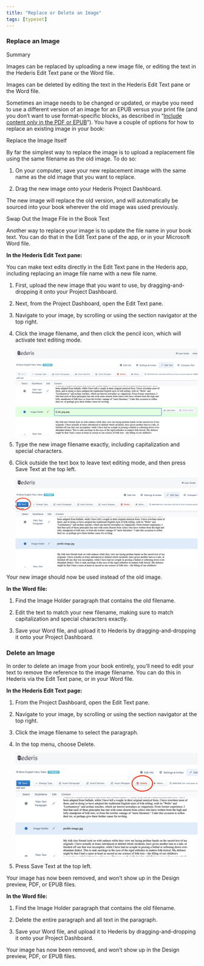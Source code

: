```yaml
---
title: "Replace or Delete an Image"
tags: [typeset]
---
```

 
<html><body><section data-type="chapter" class="hsecchapter" data-hederis-type="hsecchapter" id="replace-an-image" data-pi-attrs="id: replace-an-image; data-tags: typeset;" role="doc-chapter" data-tags="typeset" data-author-name=" " data-book-title=" " title="Replace or Delete an Image"><section class="hwprsubsection" data-hederis-type="hwprsubsection" id="prq6plFod" data-type="subsection" title="Replace an Image"><h1 data-hederis-type="hblktitle" class="hblktitle" id="puKoOr1qr">Replace an Image</h1><aside class="hwprbox box" data-hederis-type="hwprbox" id="p9FBz2abR" data-type="sidebar"><p class="hblktype" data-hederis-type="hblktype" id="pH7BkqmZ8">Summary</p><p class="hblkp" data-hederis-type="hblkp" id="pDMYX2aHq">Images can be replaced by uploading a new image file, or editing the text in the Hederis Edit Text pane or the Word file.</p><p class="hblkp" data-hederis-type="hblkp" id="pLGDAXQgd">Images can be deleted by editing the text in the Hederis Edit Text pane or the Word file.</p></aside><p class="hblkp" data-hederis-type="hblkp" id="pvjf3wD9x">Sometimes an image needs to be changed or updated, or maybe you need to use a different version of an image for an EPUB versus your print file (and you don&#8217;t want to use format-specific blocks, as described in &#8220;<a href="{% link _docs/include-custom-content.md %}" data-hederis-type="hspana" id="p1JYqdXmR"><span class="Hyperlink" data-hederis-type="hspnspan" id="pbYjg8qJ4">Include content only in the PDF or EPUB</span></a>&#8221;). You have a couple of options for how to replace an existing image in your book:</p><p class="hblkh1" data-hederis-type="hblkh1" id="pOtt7khV5">Replace the Image Itself</p><p class="hblkp" data-hederis-type="hblkp" id="pmFUp8R7P">By far the simplest way to replace the image is to upload a replacement file using the same filename as the old image. To do so:</p><ol class="hwprnumlist" data-hederis-type="hwprnumlist" id="pzzsFiDsM"><li class="hblkoli" data-hederis-type="hblkoli" id="libNUOXYhg"><p class="hblkoli" data-hederis-type="hblklip" id="pf31lR97J">On your computer, save your new replacement image with the same name as the old image that you want to replace.</p></li><li class="hblkoli" data-hederis-type="hblkoli" id="lii7CcAr0I"><p class="hblkoli" data-hederis-type="hblklip" id="poSlAJmpv">Drag the new image onto your Hederis Project Dashboard. </p></li></ol><p class="hblkp" data-hederis-type="hblkp" id="pf1x8fgjZ">The new image will replace the old version, and will automatically be sourced into your book wherever the old image was used previously.</p><p class="hblkh1" data-hederis-type="hblkh1" id="plljrhYCf">Swap Out the Image File in the Book Text</p><p class="hblkp" data-hederis-type="hblkp" id="pIhlAD17i">Another way to replace your image is to update the file name in your book text. You can do that in the Edit Text pane of the app, or in your Microsoft Word file.</p><p class="hblkp" data-hederis-type="hblkp" id="p554U4egA"><strong data-hederis-type="hspanstrong" id="paMqOnmyV">In the <strong class="hspanstrong" data-hederis-type="hspanstrong" id="puPA4Jwwj">Hederis Edit Text pane:</strong></strong></p><p class="hblkp" data-hederis-type="hblkp" id="p1VpO10i2">You can make text edits directly in the Edit Text pane in the Hederis app, including replacing an image file name with a new file name.</p><ol class="hwprnumlist" data-hederis-type="hwprnumlist" id="p7mrCf3O6"><li class="hblkoli" data-hederis-type="hblkoli" id="liHM0xQ8KZ"><p class="hblkoli" data-hederis-type="hblklip" id="pABSGhwnY">First, upload the new image that you want to use, by dragging-and-dropping it onto your Project Dashboard.</p></li><li class="hblkoli" data-hederis-type="hblkoli" id="liWNi2abx6"><p class="hblkoli" data-hederis-type="hblklip" id="pnShGNDIo">Next, from the Project Dashboard, open the Edit Text pane.</p></li><li class="hblkoli" data-hederis-type="hblkoli" id="liYyqgBwpo"><p class="hblkoli" data-hederis-type="hblklip" id="pShE9LXbJ">Navigate to your image, by scrolling or using the section navigator at the top right.</p></li><li class="hblkoli" data-hederis-type="hblkoli" id="li7rNv7iib"><p class="hblkoli" data-hederis-type="hblklip" id="pMzqSHS7u">Click the image filename, and then click the pencil icon, which will activate text editing mode.</p><img data-hederis-type="hblkimg" class="hblkimg" id="pxGHfKlje" src="/images/replaceimage1.png" data-img-src="/images/replaceimage1.png"/></li><li class="hblkoli" data-hederis-type="hblkoli" id="liePGryZnJ"><p class="hblkoli" data-hederis-type="hblklip" id="pGekum3s5">Type the new image filename exactly, including capitalization and special characters.</p></li><li class="hblkoli" data-hederis-type="hblkoli" id="liVhzGxPnq"><p class="hblkoli" data-hederis-type="hblklip" id="pPMsrVcTu">Click outside the text box to leave text editing mode, and then press Save Text at the top left.</p><img data-hederis-type="hblkimg" class="hblkimg" id="p8cKeHbLu" src="/images/replaceimage2.png" data-img-src="/images/replaceimage2.png"/></li></ol><p class="hblkp" data-hederis-type="hblkp" id="pt13tKHlk">Your new image should now be used instead of the old image.</p><p class="hblkp" data-hederis-type="hblkp" id="pHzAT6xm4"><strong class="hspanstrong" data-hederis-type="hspanstrong" id="pbOGcQIUw">In the Word file:</strong></p><ol class="hwprnumlist" data-hederis-type="hwprnumlist" id="pNdwgdsGA"><li class="hblkoli" data-hederis-type="hblkoli" id="liybMEAivl"><p class="hblkoli" data-hederis-type="hblklip" id="pTmq3cXHf">Find the Image Holder paragraph that contains the old filename.</p></li><li class="hblkoli" data-hederis-type="hblkoli" id="lilzO35caa"><p class="hblkoli" data-hederis-type="hblklip" id="pKR3zknuH">Edit the text to match your new filename, making sure to match capitalization and special characters exactly.</p></li><li class="hblkoli" data-hederis-type="hblkoli" id="lix4vXVi2M"><p class="hblkoli" data-hederis-type="hblklip" id="pBxggWg7a">Save your Word file, and upload it to Hederis by dragging-and-dropping it onto your Project Dashboard.</p></li></ol></section><section class="hwprsubsection" data-hederis-type="hwprsubsection" id="ptICe7Nwh" data-type="subsection" title="Delete an Image"><h1 data-hederis-type="hblktitle" class="hblktitle" id="pnwgX1hiL">Delete an Image</h1><p class="hblkp" data-hederis-type="hblkp" id="pFrUWQdH8">In order to delete an image from your book entirely, you&#8217;ll need to edit your text to remove the reference to the image filename. You can do this in Hederis via the Edit Text pane, or in your Word file.</p><p class="hblkp" data-hederis-type="hblkp" id="pYNOjAbAn"><strong class="hspanstrong" data-hederis-type="hspanstrong" id="p1wQoIY35">In the Hederis Edit Text page:</strong></p><ol class="hwprnumlist" data-hederis-type="hwprnumlist" id="pT4k7NifD"><li class="hblkoli" data-hederis-type="hblkoli" id="li7zieIK81"><p class="hblkoli" data-hederis-type="hblklip" id="pfv46KJ6w">From the Project Dashboard, open the Edit Text pane.</p></li><li class="hblkoli" data-hederis-type="hblkoli" id="liW7oNGo4k"><p class="hblkoli" data-hederis-type="hblklip" id="pwS5oTQRT">Navigate to your image, by scrolling or using the section navigator at the top right.</p></li><li class="hblkoli" data-hederis-type="hblkoli" id="liu4loYiYS"><p class="hblkoli" data-hederis-type="hblklip" id="pufSXxek1">Click the image filename to select the paragraph.</p></li><li class="hblkoli" data-hederis-type="hblkoli" id="liBa49Yagy"><p class="hblkoli" data-hederis-type="hblklip" id="p41lkkZN6">In the top menu, choose Delete.</p><img data-hederis-type="hblkimg" class="hblkimg" id="psCn7VKkF" src="/images/replaceimage3.png" data-img-src="/images/replaceimage3.png"/></li><li class="hblkoli" data-hederis-type="hblkoli" id="liyn22jqbE"><p class="hblkoli" data-hederis-type="hblklip" id="p4wCFkjEm">Press Save Text at the top left.</p></li></ol><p class="hblkp" data-hederis-type="hblkp" id="pBTpvmV33">Your image has now been removed, and won&#8217;t show up in the Design preview, PDF, or EPUB files.</p><p class="hblkp" data-hederis-type="hblkp" id="p2awf1tBF"><strong class="hspanstrong" data-hederis-type="hspanstrong" id="pDppX7twL">In the Word file:</strong></p><ol class="hwprnumlist" data-hederis-type="hwprnumlist" id="pAVH589Hf"><li class="hblkoli" data-hederis-type="hblkoli" id="lifGPgWSL8"><p class="hblkoli" data-hederis-type="hblklip" id="p3EIX4uoT">Find the Image Holder paragraph that contains the old filename.</p></li><li class="hblkoli" data-hederis-type="hblkoli" id="liFDQ98MMy"><p class="hblkoli" data-hederis-type="hblklip" id="pOp5vgLdy">Delete the entire paragraph and all text in the paragraph.</p></li><li class="hblkoli" data-hederis-type="hblkoli" id="liLoVh3HKK"><p class="hblkoli" data-hederis-type="hblklip" id="pnVtMEzL0">Save your Word file, and upload it to Hederis by dragging-and-dropping it onto your Project Dashboard.</p></li></ol><p class="hblkp" data-hederis-type="hblkp" id="pjhJYd9RT">Your image has now been removed, and won&#8217;t show up in the Design preview, PDF, or EPUB files.</p></section></section></body></html>
